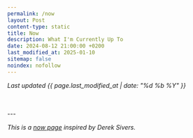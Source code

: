 ```yaml
---
permalink: /now
layout: Post
content-type: static
title: Now
description: What I'm Currently Up To
date: 2024-08-12 21:00:00 +0200
last_modified_at: 2025-01-10
sitemap: false
noindex: nofollow
---
```


*Last updated {{ page.last_modified_at | date: "%d %b %Y" }}*

<br>

<br>
---

*This is a [now page](https://nownownow.com/about) inspired by Derek Sivers.*
